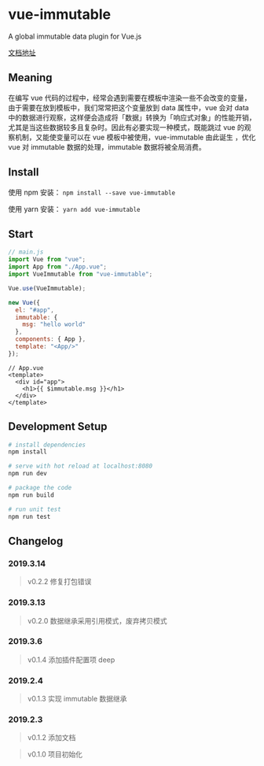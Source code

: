 # vue-immutable

A global immutable data plugin for Vue.js

[文档地址](https://hamger.github.io/vue-immutable/)

## Meaning

在编写 vue 代码的过程中，经常会遇到需要在模板中渲染一些不会改变的变量，由于需要在放到模板中，我们常常把这个变量放到 data 属性中，vue 会对 data 中的数据进行观察，这样便会造成将「数据」转换为「响应式对象」的性能开销，尤其是当这些数据较多且复杂时。因此有必要实现一种模式，既能跳过 vue 的观察机制，又能使变量可以在 vue 模板中被使用，vue-immutable 由此诞生 ，优化 vue 对 immutable 数据的处理，immutable 数据将被全局消费。

## Install

使用 npm 安装： `npm install --save vue-immutable`

使用 yarn 安装： `yarn add vue-immutable`

## Start

```js
// main.js
import Vue from "vue";
import App from "./App.vue";
import VueImmutable from "vue-immutable";

Vue.use(VueImmutable);

new Vue({
  el: "#app",
  immutable: {
    msg: "hello world"
  },
  components: { App },
  template: "<App/>"
});
```

```vue
// App.vue
<template>
  <div id="app">
    <h1>{{ $immutable.msg }}</h1>
  </div>
</template>
```

## Development Setup

```bash
# install dependencies
npm install

# serve with hot reload at localhost:8080
npm run dev

# package the code
npm run build

# run unit test
npm run test
```

## Changelog

### 2019.3.14

> v0.2.2 修复打包错误

### 2019.3.13

> v0.2.0 数据继承采用引用模式，废弃拷贝模式

### 2019.3.6

> v0.1.4 添加插件配置项 deep

### 2019.2.4

> v0.1.3 实现 immutable 数据继承

### 2019.2.3

> v0.1.2 添加文档

> v0.1.0 项目初始化
